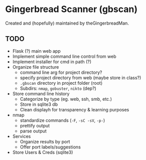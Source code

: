 # Gingerbread Scanner (gbscan)
Created and (hopefully) maintained by theGingerbreadMan.

## TODO
* Flask (?) main web app
* Implement simple command line control from web
* Implement installer for cmd in path (?)
* Organize file structure
    * command line arg for project directory?
    * specify project directory from web (maybe store in class?)
    * `.gbscan` directory in project folder (root)
    * Subdirs: `nmap`, `gobuster`, `nikto` (dep?)
* Store command line history
    * Categorize by type (eg. web, ssh, smb, etc.)
    * Store in sqlite3 db
    * Clean displayh for transparency & learning purposes
* nmap
    * standardize commands (`-F`, `-sC -sV`, `-p-`)
    * prettify output
    * parse output
* Services
    * Organize results by port
    * Offer port labels/suggestions
* Store Users & Creds (sqlite3)